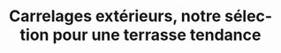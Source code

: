 ---
  template: 0
  type: "0,5"
  titre: "Carrelages extérieurs, notre sélection pour une terrasse tendance"
  titreMEA: "Carrelages extérieurs, notre sélection pour une terrasse tendance"
  surTitre: ""
  tempsLecture: ""
  libelleType: "Article"
  url: "/c/magazine/inspirations-tendances/carrelage-exterieur-tendance-2017"
  thematiques: "Déco"
  piecesHabitation: "Extérieur"
  produits: "Carrelage"
  sujets: ""
  tags: ""
  visuelMea: null
  visuelDesktop: 
    url: "/img/contrib/3297e75410a01da7/header.jpg"
    alt: "carrelage exterieur"
  visuelMobile: null
  title: "Carrelages extérieurs, notre sélection pour une terrasse tendance"
  permalink: "articles//c/magazine/inspirations-tendances/carrelage-exterieur-tendance-2017"
  layout: "post"
  lang: "fr-fr"
---